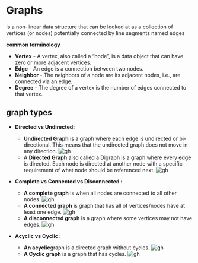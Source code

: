 # Graphs
is a non-linear data structure that can be looked at as a collection of vertices (or nodes) potentially connected by line segments named edges

**common terminology**

- **Vertex** - A vertex, also called a “node”, is a data object that can have zero or more adjacent vertices.
- **Edge** - An edge is a connection between two nodes.
- **Neighbor** - The neighbors of a node are its adjacent nodes, i.e., are connected via an edge.
- **Degree** - The degree of a vertex is the number of edges connected to that vertex.

## graph types
- **Directed vs Undirected:**


    + **Undirected Graph** is a graph where each edge is undirected or bi-directional. This means that the undirected graph does not move in any direction.
    ![gh](https://codefellows.github.io/common_curriculum/data_structures_and_algorithms/Code_401/class-35/resources/assets/UndirectedGraph.PNG)
    + A **Directed Graph** also called a Digraph is a graph where every edge is directed. Each node is directed at another node with a specific requirement of what node should be referenced next.
    ![gh](https://codefellows.github.io/common_curriculum/data_structures_and_algorithms/Code_401/class-35/resources/assets/DirectedGraph.PNG)

- **Complete vs Connected vs Disconnected :**


    + **A complete graph** is when all nodes are connected to all other nodes.
    ![gh](https://codefellows.github.io/common_curriculum/data_structures_and_algorithms/Code_401/class-35/resources/assets/CompleteGraph.PNG)
    + **A connected graph** is graph that has all of vertices/nodes have at least one edge.
    ![gh](https://codefellows.github.io/common_curriculum/data_structures_and_algorithms/Code_401/class-35/resources/assets/ConnectedGraph.PNG)
    + **A disconnected graph** is a graph where some vertices may not have edges.
    ![gh](https://codefellows.github.io/common_curriculum/data_structures_and_algorithms/Code_401/class-35/resources/assets/DisconnectedGraph.PNG)

- **Acyclic vs Cyclic :**


    + **An acyclic**graph is a directed graph without cycles.
    ![gh](https://codefellows.github.io/common_curriculum/data_structures_and_algorithms/Code_401/class-35/resources/assets/threeAcyclic.png)
    + **A Cyclic graph** is a graph that has cycles.
    ![gh](https://codefellows.github.io/common_curriculum/data_structures_and_algorithms/Code_401/class-35/resources/assets/cyclic.PNG)